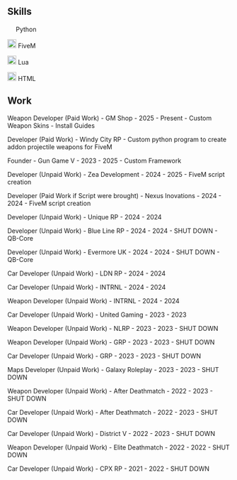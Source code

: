 ## Skills

<img width="15" src="https://external-content.duckduckgo.com/iu/?u=https%3A%2F%2Flogos-download.com%2Fwp-content%2Fuploads%2F2016%2F10%2FPython_logo_icon.png&f=1&nofb=1" /> Python

<img width="20" src="https://img.icons8.com/color/512/fivem.png" /> FiveM

<img width="20" src="https://upload.wikimedia.org/wikipedia/commons/c/cf/Lua-Logo.svg" /> Lua

<img width="20" src="https://icons8.com/icon/20909/html-5" /> HTML

## Work

Weapon Developer (Paid Work) - GM Shop - 2025 - Present - Custom Weapon Skins - Install Guides

Developer (Paid Work) - Windy City RP - Custom python program to create addon projectile weapons for FiveM

Founder - Gun Game V - 2023 - 2025 - Custom Framework

Developer (Unpaid Work) - Zea Development - 2024 - 2025 - FiveM script creation

Developer (Paid Work if Script were brought) - Nexus Inovations - 2024 - 2024 - FiveM script creation

Developer (Unpaid Work) - Unique RP - 2024 - 2024

Developer (Unpaid Work) - Blue Line RP - 2024 - 2024 - SHUT DOWN - QB-Core

Developer (Unpaid Work) - Evermore UK - 2024 - 2024 - SHUT DOWN - QB-Core

Car Developer (Unpaid Work) - LDN RP - 2024 - 2024

Car Developer (Unpaid Work) - INTRNL - 2024 - 2024

Weapon Developer (Unpaid Work) - INTRNL - 2024 - 2024

Car Developer (Unpaid Work) - United Gaming - 2023 - 2023

Weapon Developer (Unpaid Work) - NLRP - 2023 - 2023 - SHUT DOWN

Weapon Developer (Unpaid Work) - GRP - 2023 - 2023 - SHUT DOWN

Car Developer (Unpaid Work) - GRP - 2023 - 2023 - SHUT DOWN

Maps Developer (Unpaid Work) - Galaxy Roleplay - 2023 - 2023 - SHUT DOWN

Weapon Developer (Unpaid Work) - After Deathmatch - 2022 - 2023 - SHUT DOWN

Car Developer (Unpaid Work) - After Deathmatch - 2022 - 2023 - SHUT DOWN

Car Developer (Unpaid Work) - District V - 2022 - 2023 - SHUT DOWN

Weapon Developer (Unpaid Work) - Elite Deathmatch - 2022 - 2022 - SHUT DOWN

Car Developer (Unpaid Work) - CPX RP - 2021 - 2022 - SHUT DOWN

